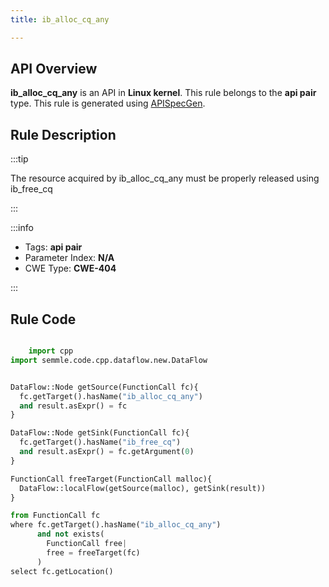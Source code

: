 ```yaml
---
title: ib_alloc_cq_any

---
```



## API Overview
**ib_alloc_cq_any** is an API in **Linux kernel**. This rule belongs to the **api pair** type. This rule is generated using [APISpecGen](../../tools/APISpecGen).
## Rule Description

:::tip

The resource acquired by ib_alloc_cq_any must be properly released using ib_free_cq

:::

:::info

- Tags: **api pair**
- Parameter Index: **N/A**
- CWE Type: **CWE-404**

:::

## Rule Code
```python

    import cpp
import semmle.code.cpp.dataflow.new.DataFlow


DataFlow::Node getSource(FunctionCall fc){
  fc.getTarget().hasName("ib_alloc_cq_any")
  and result.asExpr() = fc
}

DataFlow::Node getSink(FunctionCall fc){
  fc.getTarget().hasName("ib_free_cq")
  and result.asExpr() = fc.getArgument(0)
}

FunctionCall freeTarget(FunctionCall malloc){
  DataFlow::localFlow(getSource(malloc), getSink(result))
}

from FunctionCall fc
where fc.getTarget().hasName("ib_alloc_cq_any")
      and not exists(
        FunctionCall free| 
        free = freeTarget(fc)
      )
select fc.getLocation()

    
```